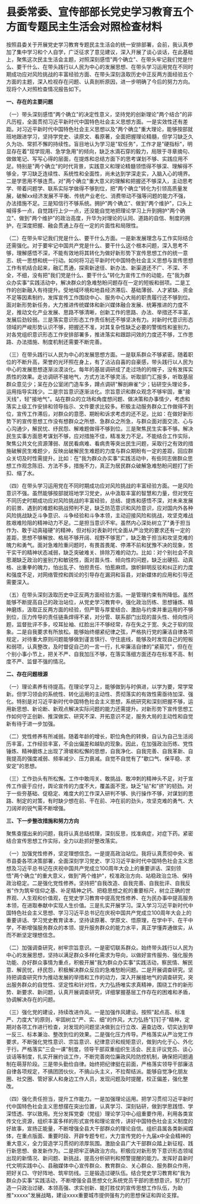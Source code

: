 # 县委常委、宣传部部长党史学习教育五个方面专题民主生活会对照检查材料

按照县委关于开展党史学习教育专题民主生活会的统一安排部署，会前，我认真参加了集中学习和个人自学，广泛征求了意见建议，深入开展了谈心谈话，在此基础上，聚焦这次民主生活会主题，对照深刻感悟"两个确立"、在带头牢记我们党是什么、要干什么、在带头践行以人民为中心的发展思想、在带头学习运用党在不同时期成功应对风险挑战的丰富经验方面、在带头深刻汲取历史中正反两方面经验五个方面的主题，深入检视存在问题、认真剖析原因，进一步明确了今后的努力方向。现将个人对照检查情况报告如下。

**一、存在的主要问题**

（一）带头深刻感悟"两个确立"的决定性意义，坚持党的创新理论"两个结合"的非凡历程，全面贯彻习近平新时代中国特色社会主义思想方面。一是实效性还有差距。对习近平新时代中国特色社会主义思想以及"两个确立"重大理论，能够按部就班地跟进学习，坚持学党史、读原文、看原著，全面把握理论精髓，但学习缺乏久久为功、常抓不懈的持续性。盲目地认为学习是"软任务"，工作才是"硬指标"，明显存在着"现学现用、急学急用"的倾向，缺乏水滴石穿的毅力，局限于寻章摘句、做做笔记、写写心得的层面，在提炼和总结方面下的思考谋划不够、实践应用不足。特别是"两个确立"的时代背景，实践意义和理论精髓领悟得不够深、理解得不够全，学习缺乏连续性、系统性和全面性，尚未达到学深走实，入脑入心的境界。二是学思用不够连贯。对"两个确立"重大意义的理解和把握还不够深入，主动思考学、带着问题学、联系实际学做得不够到位，把"两个确立"转化为引领高质量发展，破解xx经济发展不平衡、传统产业老化、消费带动不强等问题的能力不强，办法措施不足。三是知信行不够系统。拥护"两个确立"、做到"两个维护"，口头上喊得多一点，自觉践行上少一点，还没能自觉地把理论学习上升到拥护"两个确立"、做到"两个维护"的政治高度，升华为对理论的认同、道路的自信、制度的拥护，在深度把握、融会贯通上存在一定的片面性和局限性。

（二）在带头牢记我们党是什么、要干什么方面。一是新发展理念与工作实际结合还需强化。对于要牢记中国共产党是什么、要干什么这个根本问题，深入思考不够，理解感悟不深，不能有效地将其转化为做好新形势下宣传思想工作的统一意志、统一思想和统一行动。如何将习近平新时代中国特色社会主义思想与宣传思想工作有机结合起来，融汇贯通，探索新途径、新办法、新渠道还不广、不深、不全，不细，没有把"我们党是什么、要干什么"转化为宣传工作的动能，在"我为群众办实事"实践活动中，解决群众的急难愁盼问题存在一定的短板和弱项。二是工作的创新融入有待提升。受地域环境和地县经济滞后、基础薄弱、人才紧缺、资金不足等因素制约，发挥宣传工作围绕中心、服务中心大局的职责履行还不够到位。面对新形势新任务，大力推进传统媒体和新兴媒体融合发展、统筹推进的力度不足，推动文化产业发展、思路不够清晰，创新工作的思路、办法、举措还不丰富，发展后劲较弱。三是落实意识形态工作责任制还不够坚决有力。对新时代意识形态领域的严峻形势认识不够，把握还不准，对其复杂性缺乏必要的警惕性和鉴别力。对各党组织意识形态工作安排部署多，推进落实和跟踪问效的力度还不够，工作思路、办法措施、制度机制还需要不断完善。

（三）在带头践行以人民为中心的发展思想方面。一是联系群众不够紧密。随着职位的不断升高，荣誉的光环照在身上，有了沾沾自喜的自豪感，带头践行以人民为中心的发展思想逐渐淡漠淡化。每年的基层调研成了走过场的的幌子，没有发挥实质性的效果。走访调研不接地气，方式方法不够灵活。听取部门汇报多，听取基层群众意见少；呆在办公室闭门造车多，蹲点调研"解剖麻雀"少；钻研空头理论多，运用指导实践少。二是宗旨意识逐渐淡化。宗旨意识和群众观念不够牢固，重"接天线"，轻"接地气"。站在群众的立场和角度想问题、做决策和办事情少，考虑和落实上级工作安排和领导指示、文件要求比较多。积极主动服务群众工作做得不到位，宣传工作滞后，对群众的意愿、期盼和诉求考虑的还不足。比如：在做好新形势下的宣传思想工作没有想群众之所想、急群众之所急，与群众面对面交流、心与心沟通少，解民忧、纾民怨、解难题做得不够到位。三是聚焦民生实事不够。解决民生实事方面思考谋划不够，应对措施不佳，精准发力不足。不能结合工作实际，聚焦公共文化资源薄弱、居民看病难、看病贵等突出民生问题，采取行之有效的措施破解民生难题少，反映出破解民生难题的力度与群众期盼有一定的差距，回应群众关切及时性需提升。比如：在"我为群众办实事"实践活动中，有些同志做群众思想工作观念陈旧、方法不多，措施不力，真正为居民群众破解急难愁盼问题打了折扣、缩了水。

（四）在带头学习运用党在不同时期成功应对风险挑战的丰富经验方面。一是风险意识不强。虽然能够按部就班地学习党史，从中汲取丰富的智慧和力量，但对党在不同历史时期成功应对风险挑战的丰富经验，总结、提炼和感悟不深，对未来发展的前景、遇到的难题和挑战预判不足，缺乏防范意识和风险意识，应对国内外各种风险挑战缺乏斗争意识、斗争经验和斗争本领，主动迎接风险和挑战，攻坚克难战胜艰难险阻的精神动力不足。二是担当意识不牢。虽然内心深处树立了"勇于担当作为、敢于动真碰硬"的精神，但对标对表新时代全面从严治党的要求还有一定的差距，思想不够解放、格局不够开阔、视野不够宽广，缺乏敢于担当和攻坚克难的魄力和勇气。面对急难险重问题时，有畏首畏尾、停滞不前和犹豫不决的现象，苦干实干的精神状态减弱，缺乏突破难关、排除万难的动力。比如：对个别社会不良思潮缺乏政治的鉴别力和敏锐性，面对苗头性、倾向性的问题，缺乏出硬招、动真格、出重拳的魄力，怕出乱子、怕担责任、怕惹麻烦。旗帜鲜明反驳和纠正的力度和强度不足，对网络管控和舆论的引导存在漏洞和盲县，对新媒体的应用和引导还需要深入。

（五）在带头深刻汲取历史中正反两方面经验方面。一是管理约束有所降低。虽然能够不断提高自己的政治站位，从党史学习教育中，强化政治历练、思想锤炼、精神磨炼，汲取正反两方面的经验，但严管与厚爱结合、激励与约束并重运用的不够到位，压力传导的责任链条焊得不紧，对分管、联系部门出现的苗头性、倾向性问题，监督批评不多，咬耳扯袖、红脸出汗不够经常，存在失之于宽、失之于软的现象。二是自我要求有所放松。能够始终绷紧纪律之弦，严格执行党的廉洁自律各项规定，对待重大原则问题能够做到谨言慎行、守住底线，能够及时发现自己的短板和弱项，认真整改，及时督促自己的一言一行，扎牢廉洁自律的"紧箍咒"，但在在个别小事小节上，把关不严、自我加压不够，在落实落细方面还存在标准不高、制度不严、监督不强的情况。

**二、存在问题根源**

（一）理论素养有待提高。在理论学习上，能够做到与时俱进，以学为要，常学常新。但学习领会的系统性、转化运用的主动性、贯彻落实的有效性需亟待加深、强化。特别是对习近平新时代中国特色社会主义思想，系统研究和深刻把握不够，运用新思想、新论断、新观点解决实际问题的能力还需提升。对新形势下宣传思想工作如何守正创新、推深做实、研究不深、开拓意识不足，服务大局的主动性和自觉新有待于进一步加强。

（二）党性修养有所减弱。随着年龄的增长，职位角色的转换，自认为自己生活阅历丰富，工作经验丰富，不会出偏差和越轨的现象。因此，在加强政治历练、党性锤炼、精神磨炼上出现了滑坡和松懈的思想，自我净化、自我完善、自我革新、自我提高的强度减弱、频率减少、压力衰减。自觉不自觉有了"歇口气、保平稳、求安定"的思想。

（三）工作劲头有所松懈。工作中敢闯关、敢挑战、敢冲刺的精神头不足，对于宣传工作疲于应付，舆论宣传的力度不大，覆盖面不宽，缺乏"钻"和"挤"的韧劲。对于一些夯基础、促稳定、难度大的工作深入研判不够、执行操作不够，对谋划的思路、制定的对策，有时缺少想在前、干在前、冲在前的劲头，攻坚克难的勇气、大刀阔斧的锐气需不断增强。

**三、下一步整改措施和努力方向**

聚焦查摆出来的问题，我将认真总结梳理，深刻反思，找准病症，对症下药。紧密结合宣传思想工作实际，全力以赴抓好整改落实。

（一）加强党性修养，坚定理想信念。一是提高政治站位。我将认真贯彻中央、省市县委各项决策部署，全面深刻学习党史、学习习近平新时代中国特色社会主义思想及习近平总书记在庆祝中国共产党成立100周年大会上的重要讲话、深刻领悟"两个确立"的重大意义，做到"两个维护"，校准政治方向、站稳政治立场、保持政治稳定。二是强化党性修养。坚持把"自我改造、自我完善、自我批评、自我反省"作为筑牢信仰之基、补足精神之钙、把稳思想之舵的重要标尺，树立正确的世界观、人生观和价值观，在党史学习教育中提高党性修养、在为民办事中提高服务本领，在进取奉献中实现人生价值。三是扎实开展学习。深入学习习近平新时代中国特色社会主义思想、学习习近平总书记在庆祝中国共产党成立100周年大会上的重要讲话、学习党史教育读本，坚持读原著、学原文、悟原理，在学中干、在干中学，不断增强服务群众的本领、提升服务群众的能力水平，真正学懂弄通做实，从而不断坚定理想信念。

（二）加强调查研究，树牢宗旨意识。一是密切联系群众。始终带头践行以人民为中心的发展思想，坚持以满足群众多样化需求为导向，以做好宣传服务、强化服务功能、办好群众事情为重点，积极开展"我为群众办实事"实践活动，察民情、解民意、解民忧，纾民怨，积极解决群众反应的急难愁盼问题。二是开展调查研究。坚持把调查研究作为推动发展的举措和工作的动力，深入开展接地气的调查研究，突出服务群众的自觉性、坚定性和针对性，大力弘扬唯实求真精神，围绕工作的新形势、新要求、新问题，认真开展调查研究，详细掌握基层工作存在的困难和矛盾，协调解决存在的问题。

（三）强化党的建设，持续改进作风。一是加强作风建设。按照"起点高、标准严、力度大"的原则，牢固树立"严、实、细"的作风，大力弘扬"钉钉子"精神，定期对各项工作进行检查，对发现的问题坚决做到立行立改、遍查边改，切实达到举一反三、标本兼治、整改到位的效果。二是强化压力传导。严格落实从严治党工作要求，不断强化党性意识、宗旨意识、纪律意识和规矩意识，做到内化于心、外化于行。严格落实"三会一课"制度，领导干部双重组织生活会、民主评议党员、谈心谈话等制度，扎实开展约谈工作，不断完善岗位廉政风险防控机制，确保把问题遏制在萌芽阶段。三是带头勤俭自律。始终把纪律挺在前面，严格落实领导干部廉洁自律各项规定，不搞团团伙伙，不搞山头主义，不拉帮结派。能够自觉净化朋友圈、社交圈、管好家人和身边工作人员，发现问题及时提醒，校正偏差，强化整改。

（四）强化责任担当，提升工作能力。一是加强理论运用。把学习贯彻习近平新时代中国特色社会主义思想摆在突出位置，认真学习、深刻钻研，做到学思践悟、学深悟透、学以致用。充分发挥党委（党组）理论学习中心组重要作用，利用各类宣传文化资源，组织丰富多样的形式宣传和理论宣传，讲好中国特色社会主义制度的好故事，宣扬正能量，不断增强全县大干部群众的理论自信。组织县属各类新闻媒体，在重点版面、重要时段、开辟专题专栏，大力宣传党的十九届x中全会精神的重大意义，全力营造学习贯彻的浓厚氛围。激励全县广大干部群众踏上新征程、践行新思想、奋发新作为。二是把牢正确政治方向。积极应对新形势下意识形态领域出现的新情况、新问题、新挑战，提高分析研判和预警提醒的能力。发挥好县新时代文明实践中心、县融媒体中心宣传群众、教育群众、关心群众、服务群众作用，把好关口、守好阵地、筑牢防线。三是锻造过硬队伍。结合党史学习教育和"我为群众办实事"实践活动，不断增强全县思想文化系统党员干部的思想意识，努力打造一只政治过硬、本领高强、求实创新、能打胜仗的宣传思想工作队伍，为助推"xxxxx"发展战略，建设xxxx重要城市提供强有力的思想保证和舆论支撑。
